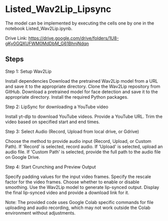 # Listed_Wav2Lip_Lipsync

The model can be implemented by executing the cells one by one in the notebook Listed_Wav2Lip.ipynb.

Drive Link:  https://drive.google.com/drive/folders/1U8-gKy0GQXUFWM0MdDbM_G61BhnjNdqn

## Steps

Step 1: Setup Wav2Lip

Install dependencies
Download the pretrained Wav2Lip model from a URL and save it to the appropriate directory.
Clone the Wav2Lip repository from GitHub.
Download a pretrained model for face detection and save it to the appropriate directory.
Install the required Python packages.

Step 2: LipSync for downloading a YouTube video

Install yt-dlp to download YouTube videos.
Provide a YouTube URL.
Trim the video based on specified start and end times.

Step 3: Select Audio (Record, Upload from local drive, or Gdrive)

Choose the method to provide audio input (Record, Upload, or Custom Path).
If 'Record' is selected, record audio.
If 'Upload' is selected, upload an audio file.
If 'Custom Path' is selected, provide the full path to the audio file on Google Drive.

Step 4: Start Crunching and Preview Output

Specify padding values for the input video frames.
Specify the rescale factor for the video frames.
Choose whether to enable or disable smoothing.
Use the Wav2Lip model to generate lip-synced output.
Display the final lip-synced video and provide a download link for it.

Note: The provided code uses Google Colab specific commands for file uploading and audio recording, which may not work outside the Colab environment without adjustments.
